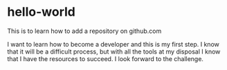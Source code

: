 # hello-world
This is to learn how to add a repository on github.com

I want to learn how to become a developer and this is my first step. I know that it will be a difficult process, but with all the tools at my disposal I know that I have the resources to succeed. I look forward to the challenge.
